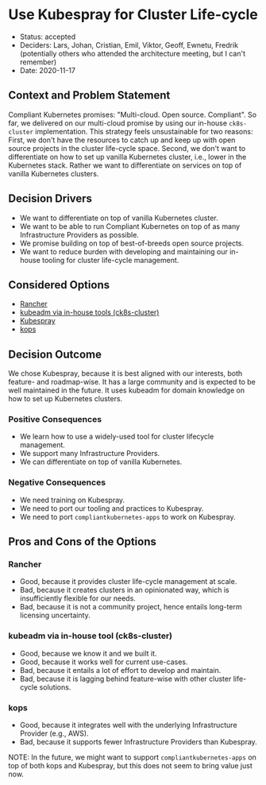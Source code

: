# Use Kubespray for Cluster Life-cycle

- Status: accepted
- Deciders: Lars, Johan, Cristian, Emil, Viktor, Geoff, Ewnetu, Fredrik (potentially others who attended the architecture meeting, but I can't remember)
- Date: 2020-11-17

## Context and Problem Statement

Compliant Kubernetes promises: "Multi-cloud. Open source. Compliant". So far, we delivered on our multi-cloud promise by using our in-house `ck8s-cluster` implementation. This strategy feels unsustainable for two reasons: First, we don't have the resources to catch up and keep up with open source projects in the cluster life-cycle space. Second, we don't want to differentiate on how to set up vanilla Kubernetes cluster, i.e., lower in the Kubernetes stack. Rather we want to differentiate on services on top of vanilla Kubernetes clusters.

## Decision Drivers

- We want to differentiate on top of vanilla Kubernetes cluster.
- We want to be able to run Compliant Kubernetes on top of as many Infrastructure Providers as possible.
- We promise building on top of best-of-breeds open source projects.
- We want to reduce burden with developing and maintaining our in-house tooling for cluster life-cycle management.

## Considered Options

- [Rancher](https://www.rancher.com/)
- [kubeadm via in-house tools (ck8s-cluster)](https://github.com/elastisys/ck8s-cluster)
- [Kubespray](https://github.com/kubernetes-sigs/kubespray)
- [kops](https://github.com/kubernetes/kops)

## Decision Outcome

We chose Kubespray, because it is best aligned with our interests, both feature- and roadmap-wise. It has a large community and is expected to be well maintained in the future. It uses kubeadm for domain knowledge on how to set up Kubernetes clusters.

### Positive Consequences

- We learn how to use a widely-used tool for cluster lifecycle management.
- We support many Infrastructure Providers.
- We can differentiate on top of vanilla Kubernetes.

### Negative Consequences

- We need training on Kubespray.
- We need to port our tooling and practices to Kubespray.
- We need to port `compliantkubernetes-apps` to work on Kubespray.

## Pros and Cons of the Options

### Rancher

- Good, because it provides cluster life-cycle management at scale.
- Bad, because it creates clusters in an opinionated way, which is insufficiently flexible for our needs.
- Bad, because it is not a community project, hence entails long-term licensing uncertainty.

### kubeadm via in-house tool (ck8s-cluster)

- Good, because we know it and we built it.
- Good, because it works well for current use-cases.
- Bad, because it entails a lot of effort to develop and maintain.
- Bad, because it is lagging behind feature-wise with other cluster life-cycle solutions.

### kops

- Good, because it integrates well with the underlying Infrastructure Provider (e.g., AWS).
- Bad, because it supports fewer Infrastructure Providers than Kubespray.

NOTE: In the future, we might want to support `compliantkubernetes-apps` on top of both kops and Kubespray, but this does not seem to bring value just now.
